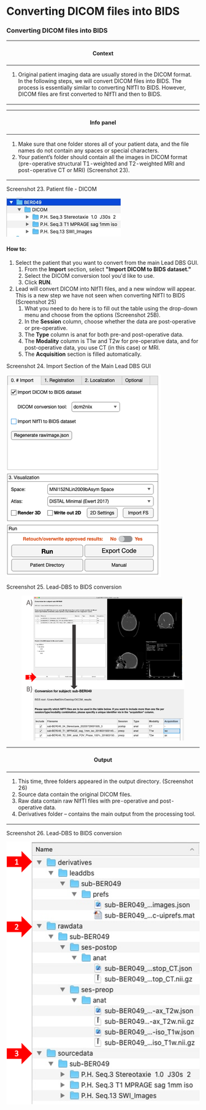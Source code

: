 # Converting DICOM files into BIDS

### **Converting DICOM files into BIDS** <a href="#_toc96000785" id="_toc96000785"></a>

| <h4 id="_toc96000786">Context</h4>                                                                                                                                                                                                                                                         |
| ------------------------------------------------------------------------------------------------------------------------------------------------------------------------------------------------------------------------------------------------------------------------------------------ |
| <ol><li>Original patient imaging data are usually stored in the DICOM format. In the following steps, we will convert DICOM files into BIDS. The process is essentially similar to converting NIfTI to BIDS. However, DICOM files are first converted to NIfTI and then to BIDS.</li></ol> |

| <h4 id="_toc96000787">Info panel</h4>                                                                                                                                                                                                                                                                                                 |
| ------------------------------------------------------------------------------------------------------------------------------------------------------------------------------------------------------------------------------------------------------------------------------------------------------------------------------------- |
| <ol><li>Make sure that one folder stores all of your patient data, and the file names do not contain any spaces or special characters.</li><li>Your patient’s folder should contain all the images in DICOM format (pre-operative structural T1-weighted and T2-weighted MRI and post-operative CT or MRI) (Screenshot 23).</li></ol> |

Screenshot 23. Patient file - DICOM

![](<../../.gitbook/assets/image (1) (1) (1).png>)

#### How to: <a href="#_toc96000788" id="_toc96000788"></a>

1. Select the patient that you want to convert from the main Lead DBS GUI.&#x20;
   1. From the **Import** section, select **"Import DICOM to BIDS dataset."**&#x20;
   2. Select the DICOM conversion tool you'd like to use.
   3. Click **RUN**.&#x20;
2. Lead will convert DICOM into NIfTI files, and a new window will appear. This is a new step we have not seen when converting NIfTI to BIDS (Screenshot 25)
   1. What you need to do here is to fill out the table using the drop-down menu and choose from the options (Screenshot 25B).
   2. In the **Session** column, choose whether the data are post-operative or pre-operative.
   3. The **Type** column is anat for both pre-and post-operative data.
   4. The **Modality** column is T1w and T2w for pre-operative data, and for post-operative data, you use CT (in this case) or MRI.
   5. The **Acquisition** section is filled automatically.

Screenshot 24. Import Section of the Main Lead DBS GUI

![](<../../.gitbook/assets/Screen Shot 2023-06-08 at 13.15.18.png>)

Screenshot 25. Lead-DBS to BIDS conversion

<figure><img src="../../.gitbook/assets/image (9).png" alt=""><figcaption></figcaption></figure>

| <h4 id="_toc96000789">Output</h4>                                                                                                                                                                                                                                                                                       |
| ----------------------------------------------------------------------------------------------------------------------------------------------------------------------------------------------------------------------------------------------------------------------------------------------------------------------- |
| <ol><li>This time, three folders appeared in the output directory. (Screenshot 26)</li><li>Source data contain the original DICOM files.</li><li>Raw data contain raw NIfTI files with pre-operative and post-operative data.</li><li>Derivatives folder – contains the main output from the processing tool.</li></ol> |

Screenshot 26. Lead-DBS to BIDS conversion

![](<../../.gitbook/assets/image (2) (1) (1).png>)

### &#x20;<a href="#_toc96000790" id="_toc96000790"></a>
